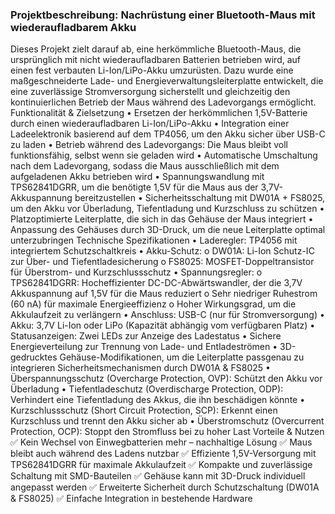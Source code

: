 ### Projektbeschreibung: Nachrüstung einer Bluetooth-Maus mit wiederaufladbarem Akku

Dieses  Projekt zielt darauf ab, eine herkömmliche Bluetooth-Maus, die ursprünglich mit nicht wiederaufladbaren Batterien betrieben wird, auf einen fest verbauten Li-Ion/LiPo-Akku umzurüsten. Dazu wurde eine maßgeschneiderte Lade- und Energieverwaltungsleiterplatte entwickelt, die eine zuverlässige Stromversorgung sicherstellt und gleichzeitig den kontinuierlichen Betrieb der Maus während des Ladevorgangs ermöglicht.
Funktionalität & Zielsetzung
•	Ersetzen der herkömmlichen 1,5V-Batterie durch einen wiederaufladbaren Li-Ion/LiPo-Akku
•	Integration einer Ladeelektronik basierend auf dem TP4056, um den Akku sicher über USB-C zu laden
•	Betrieb während des Ladevorgangs: Die Maus bleibt voll funktionsfähig, selbst wenn sie geladen wird
•	Automatische Umschaltung nach dem Ladevorgang, sodass die Maus ausschließlich mit dem aufgeladenen Akku betrieben wird
•	Spannungswandlung mit TPS62841DGRR, um die benötigte 1,5V für die Maus aus der 3,7V-Akkuspannung bereitzustellen
•	Sicherheitsschaltung mit DW01A + FS8025, um den Akku vor Überladung, Tiefentladung und Kurzschluss zu schützen
•	Platzoptimierte Leiterplatte, die sich in das Gehäuse der Maus integriert
•	Anpassung des Gehäuses durch 3D-Druck, um die neue Leiterplatte optimal unterzubringen
Technische Spezifikationen
•	Laderegler: TP4056 mit integriertem Schutzschaltkreis
•	Akku-Schutz:
o	DW01A: Li-Ion Schutz-IC zur Über- und Tiefentladesicherung
o	FS8025: MOSFET-Doppeltransistor für Überstrom- und Kurzschlussschutz
•	Spannungsregler:
o	TPS62841DGRR: Hocheffizienter DC-DC-Abwärtswandler, der die 3,7V Akkuspannung auf 1,5V für die Maus reduziert
o	Sehr niedriger Ruhestrom (60 nA) für maximale Energieeffizienz
o	Hoher Wirkungsgrad, um die Akkulaufzeit zu verlängern
•	Anschluss: USB-C (nur für Stromversorgung)
•	Akku: 3,7V Li-Ion oder LiPo (Kapazität abhängig vom verfügbaren Platz)
•	Statusanzeigen: Zwei LEDs zur Anzeige des Ladestatus
•	Sichere Energieverteilung zur Trennung von Lade- und Entladeströmen
•	3D-gedrucktes Gehäuse-Modifikationen, um die Leiterplatte passgenau zu integrieren
Sicherheitsmechanismen durch DW01A & FS8025
•	Überspannungsschutz (Overcharge Protection, OVP): Schützt den Akku vor Überladung
•	Tiefentladeschutz (Overdischarge Protection, ODP): Verhindert eine Tiefentladung des Akkus, die ihn beschädigen könnte
•	Kurzschlussschutz (Short Circuit Protection, SCP): Erkennt einen Kurzschluss und trennt den Akku sicher ab
•	Überstromschutz (Overcurrent Protection, OCP): Stoppt den Stromfluss bei zu hoher Last
Vorteile & Nutzen
✅ Kein Wechsel von Einwegbatterien mehr – nachhaltige Lösung
✅ Maus bleibt auch während des Ladens nutzbar
✅ Effiziente 1,5V-Versorgung mit TPS62841DGRR für maximale Akkulaufzeit
✅ Kompakte und zuverlässige Schaltung mit SMD-Bauteilen
✅ Gehäuse kann mit 3D-Druck individuell angepasst werden
✅ Erweiterte Sicherheit durch Schutzschaltung (DW01A & FS8025)
✅ Einfache Integration in bestehende Hardware


